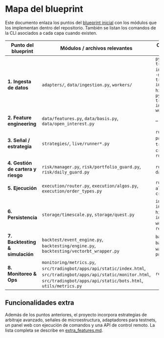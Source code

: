 # Mapa del blueprint

Este documento enlaza los puntos del [blueprint inicial](../blueprint_trading_bot.md) con los módulos que los implementan dentro del repositorio. También se listan los comandos de la CLI asociados a cada capa cuando existen.

| Punto del blueprint | Módulos / archivos relevantes | Comandos de CLI |
|---------------------|-------------------------------|-----------------|
| **1. Ingesta de datos** | `adapters/`, `data/ingestion.py`, `workers/` | `python -m tradingbot.cli ingest`, `python -m tradingbot.cli ingest-historical`, `python -m tradingbot.cli ingestion-workers` |
| **2. Feature engineering** | `data/features.py`, `data/basis.py`, `data/open_interest.py` | – |
| **3. Señal / estrategia** | `strategies/`, `live/runner*.py` | `run-bot`, `paper-run`, `tri-arb`, `cross-arb`, `run-cross-arb` |
| **4. Gestión de cartera y riesgo** | `risk/manager.py`, `risk/portfolio_guard.py`, `risk/daily_guard.py` | `run-bot`, `daemon` |
| **5. Ejecución** | `execution/router.py`, `execution/algos.py`, `execution/order_types.py` | `run-bot --algo`, `run-cross-arb` |
| **6. Persistencia** | `storage/timescale.py`, `storage/quest.py` | `ingest`, `ingest-historical`, `ingestion-workers`, `report` |
| **7. Backtesting & simulación** | `backtest/event_engine.py`, `backtesting/engine.py`, `backtesting/vectorbt_wrapper.py` | `backtest`, `backtest-cfg`, `walk-forward`, `paper-run` |
| **8. Monitoreo & Ops** | `monitoring/metrics.py`, `src/tradingbot/apps/api/static/index.html`, `src/tradingbot/apps/api/static/monitor.html`, `src/tradingbot/apps/api/static/bots.html`, `utils/metrics.py` | `report` |

## Funcionalidades extra

Además de los puntos anteriores, el proyecto incorpora estrategias de
arbitraje avanzado, señales de microestructura, adaptadores para
testnets, un panel web con ejecución de comandos y una API de control
remoto.  La lista completa se describe en
[extra_features.md](extra_features.md).
